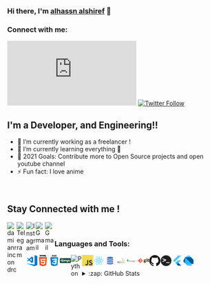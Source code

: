 ### Hi there, I'm [alhassn alshiref][website] 👋

### Connect with me:

[![Website](https://img.shields.io/website?label=alhassn.com&style=for-the-badge&url=https%3A%2F%alhassn.com)][website]
[![Twitter Follow](https://img.shields.io/twitter/follow/a17assn?color=1DA1F2&logo=twitter&style=for-the-badge)][website]


## I'm a Developer, and Engineering!!

- 🔭 I’m currently working as a freelancer !
- 🌱 I’m currently learning everything 🤣
- 🥅 2021 Goals: Contribute more to Open Source projects and open youtube channel
- ⚡ Fun fact: I love anime

<br />

## Stay Connected with me !

<a href="https://twitter.com/a17assn">
  <img align="left" alt="damianrincondrc" width="22px" src="https://img.icons8.com/fluent/48/000000/twitter.png"/>
</a>
<a href="https://t.me/a17assn">
  <img align="left" alt="Telegram" width="22px" src="https://img.icons8.com/fluent/48/000000/telegram-app.png"/>
</a>
<a href="https://www.instagram.com/a17assn/">
  <img align="left" alt="Instagram" width="22px" src="https://img.icons8.com/nolan/64/instagram-new.png"/>
</a>
<a href="mailto:a17essn@gmail.com">
  <img align="left" alt="Gmail" width="22px" src="https://img.icons8.com/fluent/48/000000/gmail.png"/>
</a>
<a href="mailto:a17essn@gmail.com">
  <img align="left" alt="Gmail" width="22px" src="https://img.icons8.com/fluent/48/000000/linkedin.png"/>
</a>

<br />

### Languages and Tools:

<img align="left" alt="Visual Studio Code" width="26px" src="https://raw.githubusercontent.com/github/explore/80688e429a7d4ef2fca1e82350fe8e3517d3494d/topics/visual-studio-code/visual-studio-code.png" />

<img align="left" margin="10px" alt="HTML5" width="26px" style="max-width:100%;" src="https://raw.githubusercontent.com/github/explore/80688e429a7d4ef2fca1e82350fe8e3517d3494d/topics/html/html.png" />
<img align="left"margin="10px" alt="CSS3" width="26px" style="max-width:100%;" src="https://raw.githubusercontent.com/github/explore/80688e429a7d4ef2fca1e82350fe8e3517d3494d/topics/css/css.png" />
<img align="left"margin="10px" alt="Django" width="26px" style="max-width:100%;" src="https://github.com/devicons/devicon/raw/master/icons/django/django-original.svg" />
<img align="left"margin="10px" alt="Python" style="max-width:100%;" width="26px" src="https://github.com/abranhe/programming-languages-logos/raw/master/src/python/python_128x128.png" />
<img align="left"margin="10px" alt="JavaScript" width="26px"  style="max-width:100%;" src="https://raw.githubusercontent.com/github/explore/80688e429a7d4ef2fca1e82350fe8e3517d3494d/topics/javascript/javascript.png" />
<img align="left"margin="10px" alt="React" width="26px" style="max-width:100%;" src="https://raw.githubusercontent.com/github/explore/80688e429a7d4ef2fca1e82350fe8e3517d3494d/topics/react/react.png" />
<img align="left"margin="10px" alt="SQL" width="26px" style="max-width:100%;" src="https://raw.githubusercontent.com/github/explore/80688e429a7d4ef2fca1e82350fe8e3517d3494d/topics/sql/sql.png" />
<img align="left"margin="10px" alt="MySQL" width="26px" style="max-width:100%;" src="https://raw.githubusercontent.com/github/explore/80688e429a7d4ef2fca1e82350fe8e3517d3494d/topics/mysql/mysql.png" />
<img align="left"margin="10px" alt="MongoDB" style="max-width:100%;" width="26px" src="https://raw.githubusercontent.com/github/explore/80688e429a7d4ef2fca1e82350fe8e3517d3494d/topics/mongodb/mongodb.png" />
<img align="left"margin="10px" alt="Git" style="max-width:100%;" width="26px" src="https://raw.githubusercontent.com/github/explore/80688e429a7d4ef2fca1e82350fe8e3517d3494d/topics/git/git.png" />
<img align="left"margin="10px" alt="GitHub" width="26px" src="https://raw.githubusercontent.com/github/explore/78df643247d429f6cc873026c0622819ad797942/topics/github/github.png" />
<img align="left" margin="10px" alt="Terminal" style="max-width:100%;" width="26px" src="https://raw.githubusercontent.com/github/explore/80688e429a7d4ef2fca1e82350fe8e3517d3494d/topics/terminal/terminal.png" />
<img align="left" margin="10px" alt="Terminal" style="max-width:100%;" width="26px"   src="https://raw.githubusercontent.com/github/explore/80688e429a7d4ef2fca1e82350fe8e3517d3494d/topics/flutter/flutter.png">
<img align="left" margin="10px" alt="Terminal" style="max-width:100%;" width="26px"  src="https://raw.githubusercontent.com/github/explore/80688e429a7d4ef2fca1e82350fe8e3517d3494d/topics/dart/dart.png">
<br/>
<br/>

<details>
  
  <summary>:zap: GitHub Stats</summary>

<a href="https://github.com/alhssn">
 <img  style="float: left" alt="alhassn GitHub Stats" src="https://github-readme-stats.vercel.app/api?username=alhssn&show_icons=true&theme=light&line_height=27" />
</a>

<a href="https://github.com/alhssn">
  <img  style="float: left" alt="alhassn GitHub Stats" src="https://github-readme-stats.vercel.app/api/top-langs/?username=alhssn&layout=compact&line_height=50"/>
</a>

  
</details>

[website]: http://afse.pythonanywhere.com/alhssn/
[twitter]: https://twitter.com/a17assn
[instagram]: https://www.instagram.com/a17assn/
[linkedin]: https://linkedin.com/in/alhassn/
